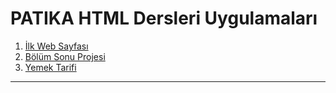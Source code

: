 # PATIKA HTML Dersleri Uygulamaları 

1. [İlk Web Sayfası](00_personal_page/index.html)
2. [Bölüm Sonu Projesi](01_website_project/index.html) 
3. [Yemek Tarifi](02_yemektarifi/index.html) 
----------

